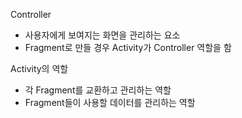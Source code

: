 Controller

- 사용자에게 보여지는 화면을 관리하는 요소
- Fragment로 만들 경우 Activity가 Controller 역할을 함



Activity의 역할

- 각 Fragment를 교환하고 관리하는 역할
- Fragment들이 사용할 데이터를 관리하는 역할



